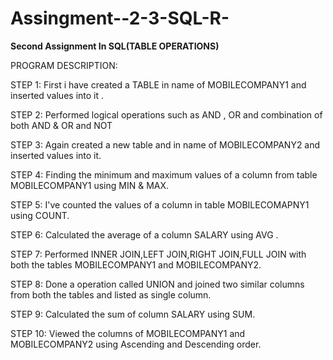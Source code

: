 # Assingment--2-3-SQL-R-
**Second Assignment In SQL(TABLE OPERATIONS)**

PROGRAM DESCRIPTION:

STEP 1:
First i have created a TABLE in name of MOBILECOMPANY1 and inserted values into it .

STEP 2:
Performed logical operations such as AND , OR and combination of both AND & OR
and NOT

STEP 3:
Again created a new table and in name of MOBILECOMPANY2 and inserted values into it.

STEP 4:
Finding the minimum and maximum values of a column from table MOBILECOMPANY1 using MIN & MAX.

STEP 5:
I've counted the values of a column in table MOBILECOMAPNY1 using COUNT.

STEP 6:
Calculated the average of a column SALARY using AVG .

STEP 7:
Performed INNER JOIN,LEFT JOIN,RIGHT JOIN,FULL JOIN with both the tables MOBILECOMPANY1 and MOBILECOMPANY2.

STEP 8:
Done a operation called UNION and joined two similar columns from both the tables and listed as single column. 

STEP 9:
Calculated the sum of column SALARY using SUM.

STEP 10:
Viewed the columns of MOBILECOMPANY1 and MOBILECOMPANY2 using Ascending and Descending order.
